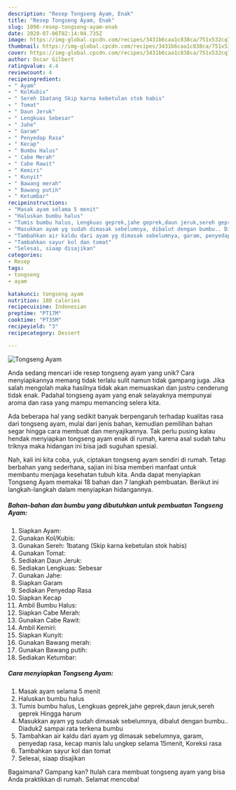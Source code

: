 ```yaml
---
description: "Resep Tongseng Ayam, Enak"
title: "Resep Tongseng Ayam, Enak"
slug: 1098-resep-tongseng-ayam-enak
date: 2020-07-06T02:14:04.735Z
image: https://img-global.cpcdn.com/recipes/3431b6caa1c838ca/751x532cq70/tongseng-ayam-foto-resep-utama.jpg
thumbnail: https://img-global.cpcdn.com/recipes/3431b6caa1c838ca/751x532cq70/tongseng-ayam-foto-resep-utama.jpg
cover: https://img-global.cpcdn.com/recipes/3431b6caa1c838ca/751x532cq70/tongseng-ayam-foto-resep-utama.jpg
author: Oscar Gilbert
ratingvalue: 4.4
reviewcount: 4
recipeingredient:
- " Ayam"
- " KolKubis"
- " Sereh 1batang Skip karna kebetulan stok habis"
- " Tomat"
- " Daun Jeruk"
- " Lengkuas Sebesar"
- " Jahe"
- " Garam"
- " Penyedap Rasa"
- " Kecap"
- " Bumbu Halus"
- " Cabe Merah"
- " Cabe Rawit"
- " Kemiri"
- " Kunyit"
- " Bawang merah"
- " Bawang putih"
- " Ketumbar"
recipeinstructions:
- "Masak ayam selama 5 menit"
- "Haluskan bumbu halus"
- "Tumis bumbu halus, Lengkuas geprek,jahe geprek,daun jeruk,sereh geprek Hingga harum"
- "Masukkan ayam yg sudah dimasak sebelumnya, dibalut dengan bumbu.. Diaduk2 sampai rata terkena bumbu"
- "Tambahkan air kaldu dari ayam yg dimasak sebelumnya, garam, penyedap rasa, kecap manis lalu ungkep selama 15menit, Koreksi rasa"
- "Tambahkan sayur kol dan tomat"
- "Selesai, siaap disajikan"
categories:
- Resep
tags:
- tongseng
- ayam

katakunci: tongseng ayam 
nutrition: 180 calories
recipecuisine: Indonesian
preptime: "PT17M"
cooktime: "PT35M"
recipeyield: "3"
recipecategory: Dessert

---
```



![Tongseng Ayam](https://img-global.cpcdn.com/recipes/3431b6caa1c838ca/751x532cq70/tongseng-ayam-foto-resep-utama.jpg)

Anda sedang mencari ide resep tongseng ayam yang unik? Cara menyiapkannya memang tidak terlalu sulit namun tidak gampang juga. Jika salah mengolah maka hasilnya tidak akan memuaskan dan justru cenderung tidak enak. Padahal tongseng ayam yang enak selayaknya mempunyai aroma dan rasa yang mampu memancing selera kita.



Ada beberapa hal yang sedikit banyak berpengaruh terhadap kualitas rasa dari tongseng ayam, mulai dari jenis bahan, kemudian pemilihan bahan segar hingga cara membuat dan menyajikannya. Tak perlu pusing kalau hendak menyiapkan tongseng ayam enak di rumah, karena asal sudah tahu triknya maka hidangan ini bisa jadi suguhan spesial.


Nah, kali ini kita coba, yuk, ciptakan tongseng ayam sendiri di rumah. Tetap berbahan yang sederhana, sajian ini bisa memberi manfaat untuk membantu menjaga kesehatan tubuh kita. Anda dapat menyiapkan Tongseng Ayam memakai 18 bahan dan 7 langkah pembuatan. Berikut ini langkah-langkah dalam menyiapkan hidangannya.

<!--inarticleads1-->

##### Bahan-bahan dan bumbu yang dibutuhkan untuk pembuatan Tongseng Ayam:

1. Siapkan  Ayam:
1. Gunakan  Kol/Kubis:
1. Gunakan  Sereh: 1batang (Skip karna kebetulan stok habis)
1. Gunakan  Tomat:
1. Sediakan  Daun Jeruk:
1. Sediakan  Lengkuas: Sebesar
1. Gunakan  Jahe:
1. Siapkan  Garam
1. Sediakan  Penyedap Rasa
1. Siapkan  Kecap
1. Ambil  Bumbu Halus:
1. Siapkan  Cabe Merah:
1. Gunakan  Cabe Rawit:
1. Ambil  Kemiri:
1. Siapkan  Kunyit:
1. Gunakan  Bawang merah:
1. Gunakan  Bawang putih:
1. Sediakan  Ketumbar:




<!--inarticleads2-->

##### Cara menyiapkan Tongseng Ayam:

1. Masak ayam selama 5 menit
1. Haluskan bumbu halus
1. Tumis bumbu halus, Lengkuas geprek,jahe geprek,daun jeruk,sereh geprek Hingga harum
1. Masukkan ayam yg sudah dimasak sebelumnya, dibalut dengan bumbu.. Diaduk2 sampai rata terkena bumbu
1. Tambahkan air kaldu dari ayam yg dimasak sebelumnya, garam, penyedap rasa, kecap manis lalu ungkep selama 15menit, Koreksi rasa
1. Tambahkan sayur kol dan tomat
1. Selesai, siaap disajikan




Bagaimana? Gampang kan? Itulah cara membuat tongseng ayam yang bisa Anda praktikkan di rumah. Selamat mencoba!
